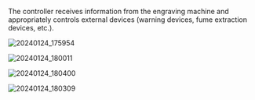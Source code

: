 The controller receives information from the engraving machine and appropriately controls external devices (warning devices, fume extraction devices, etc.).

![20240124_175954](https://github.com/Raval7/Engrave-laser-extension/assets/115418716/1d7df806-5b3d-4e95-978c-f08237c0bab3)

![20240124_180011](https://github.com/Raval7/Engrave-laser-extension/assets/115418716/41320e68-7455-4af5-bafc-cd76d7c97592)

![20240124_180400](https://github.com/Raval7/Engrave-laser-extension/assets/115418716/dc05a8c0-688f-4130-9238-808eee6a1bd4)

![20240124_180309](https://github.com/Raval7/Engrave-laser-extension/assets/115418716/a55249c0-3d8b-4055-a25f-94c576bf889d)

